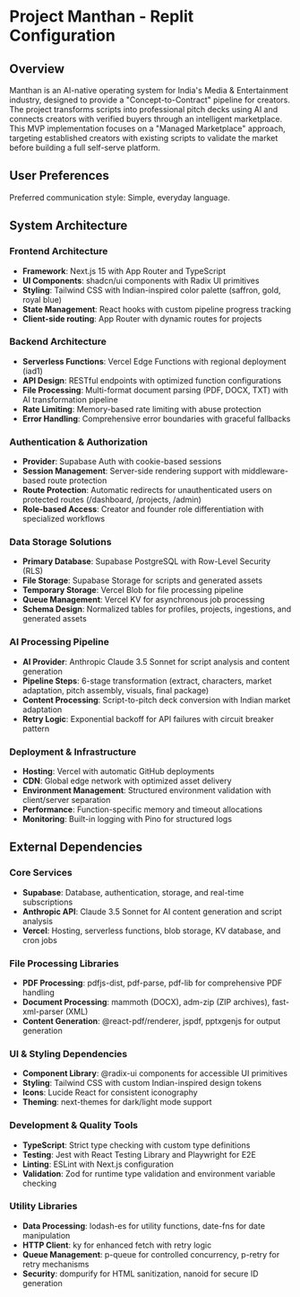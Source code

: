 # Project Manthan - Replit Configuration

## Overview

Manthan is an AI-native operating system for India's Media & Entertainment industry, designed to provide a "Concept-to-Contract" pipeline for creators. The project transforms scripts into professional pitch decks using AI and connects creators with verified buyers through an intelligent marketplace. This MVP implementation focuses on a "Managed Marketplace" approach, targeting established creators with existing scripts to validate the market before building a full self-serve platform.

## User Preferences

Preferred communication style: Simple, everyday language.

## System Architecture

### Frontend Architecture
- **Framework**: Next.js 15 with App Router and TypeScript
- **UI Components**: shadcn/ui components with Radix UI primitives
- **Styling**: Tailwind CSS with Indian-inspired color palette (saffron, gold, royal blue)
- **State Management**: React hooks with custom pipeline progress tracking
- **Client-side routing**: App Router with dynamic routes for projects

### Backend Architecture
- **Serverless Functions**: Vercel Edge Functions with regional deployment (iad1)
- **API Design**: RESTful endpoints with optimized function configurations
- **File Processing**: Multi-format document parsing (PDF, DOCX, TXT) with AI transformation pipeline
- **Rate Limiting**: Memory-based rate limiting with abuse protection
- **Error Handling**: Comprehensive error boundaries with graceful fallbacks

### Authentication & Authorization
- **Provider**: Supabase Auth with cookie-based sessions
- **Session Management**: Server-side rendering support with middleware-based route protection
- **Route Protection**: Automatic redirects for unauthenticated users on protected routes (/dashboard, /projects, /admin)
- **Role-based Access**: Creator and founder role differentiation with specialized workflows

### Data Storage Solutions
- **Primary Database**: Supabase PostgreSQL with Row-Level Security (RLS)
- **File Storage**: Supabase Storage for scripts and generated assets
- **Temporary Storage**: Vercel Blob for file processing pipeline
- **Queue Management**: Vercel KV for asynchronous job processing
- **Schema Design**: Normalized tables for profiles, projects, ingestions, and generated assets

### AI Processing Pipeline
- **AI Provider**: Anthropic Claude 3.5 Sonnet for script analysis and content generation
- **Pipeline Steps**: 6-stage transformation (extract, characters, market adaptation, pitch assembly, visuals, final package)
- **Content Processing**: Script-to-pitch deck conversion with Indian market adaptation
- **Retry Logic**: Exponential backoff for API failures with circuit breaker pattern

### Deployment & Infrastructure
- **Hosting**: Vercel with automatic GitHub deployments
- **CDN**: Global edge network with optimized asset delivery
- **Environment Management**: Structured environment validation with client/server separation
- **Performance**: Function-specific memory and timeout allocations
- **Monitoring**: Built-in logging with Pino for structured logs

## External Dependencies

### Core Services
- **Supabase**: Database, authentication, storage, and real-time subscriptions
- **Anthropic API**: Claude 3.5 Sonnet for AI content generation and script analysis
- **Vercel**: Hosting, serverless functions, blob storage, KV database, and cron jobs

### File Processing Libraries
- **PDF Processing**: pdfjs-dist, pdf-parse, pdf-lib for comprehensive PDF handling
- **Document Processing**: mammoth (DOCX), adm-zip (ZIP archives), fast-xml-parser (XML)
- **Content Generation**: @react-pdf/renderer, jspdf, pptxgenjs for output generation

### UI & Styling Dependencies
- **Component Library**: @radix-ui components for accessible UI primitives
- **Styling**: Tailwind CSS with custom Indian-inspired design tokens
- **Icons**: Lucide React for consistent iconography
- **Theming**: next-themes for dark/light mode support

### Development & Quality Tools
- **TypeScript**: Strict type checking with custom type definitions
- **Testing**: Jest with React Testing Library and Playwright for E2E
- **Linting**: ESLint with Next.js configuration
- **Validation**: Zod for runtime type validation and environment variable checking

### Utility Libraries
- **Data Processing**: lodash-es for utility functions, date-fns for date manipulation
- **HTTP Client**: ky for enhanced fetch with retry logic
- **Queue Management**: p-queue for controlled concurrency, p-retry for retry mechanisms
- **Security**: dompurify for HTML sanitization, nanoid for secure ID generation